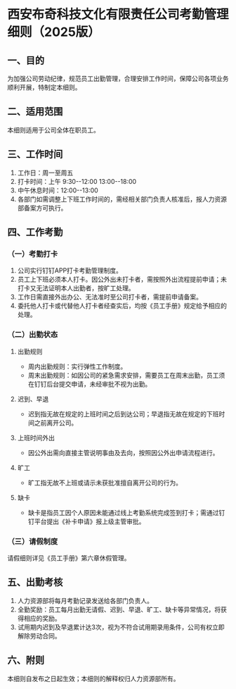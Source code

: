 # 西安布奇科技文化有限责任公司考勤管理细则（2025版）

## 一、目的
为加强公司劳动纪律，规范员工出勤管理，合理安排工作时间，保障公司各项业务顺利开展，特制定本细则。

## 二、适用范围
本细则适用于公司全体在职员工。

## 三、工作时间
1. 工作日：周一至周五
2. 打卡时间：上午 9:30--12:00  13:00--18:00
3. 中午休息时间：12:00--13:00
4. 各部门如需调整上下班工作时间的，需经相关部门负责人核准后，报人力资源部备案方可执行。

## 四、工作考勤
### （一）考勤打卡
1. 公司实行钉钉APP打卡考勤管理制度。
2. 员工上下班必须本人打卡。因公外出未打卡者，需按照外出流程提前申请；未打卡又无法证明本人出勤者，按旷工处理。
3. 工作日需直接外出办公、无法准时至公司打卡者，需提前申请备案。
4. 委托他人打卡或代替他人打卡者经查实后，均按《员工手册》规定给予相应的处理。

### （二）出勤状态
1. 出勤规则
   - 周内出勤规则：实行弹性工作制度。
   - 周末出勤规则：如因公司的紧急需求安排，需要员工在周末出勤，员工须在钉钉后台提交申请，未经审批不视为出勤。

2. 迟到、早退
   - 迟到指无故在规定的上班时间之后到达公司；早退指无故在规定的下班时间之前离开公司。

3. 上班时间外出
   - 因公外出需向直接主管说明事由及去向，按照因公外出申请流程进行。

4. 旷工
   - 旷工指无故不上班或请示未获批准擅自离开公司的行为。

5. 缺卡
   - 缺卡是指员工因个人原因未能通过线上考勤系统完成签到打卡；需通过钉钉平台提出《补卡申请》报上级主管审批。

### （三）请假制度
请假细则详见《员工手册》第六章休假管理。

## 五、出勤考核
1. 人力资源部将每月考勤记录发送给各部门负责人。
2. 全勤奖励：员工每月出勤无请假、迟到、早退、旷工、缺卡等异常情况，将获得相应的奖励。
3. 试用期内迟到及早退累计达3次，视为不符合试用期录用条件，公司有权立即解除劳动合同。

## 六、附则
本细则自发布之日起生效；本细则的解释权归人力资源部所有。 